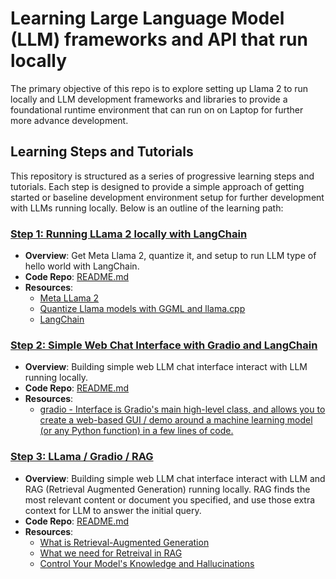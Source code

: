 # Learning Large Language Model (LLM) frameworks and API that run locally

The primary objective of this repo is to explore setting up Llama 2 to run locally and LLM development frameworks and libraries to provide a foundational runtime environment that can run on on Laptop for further more advance development.

## Learning Steps and Tutorials

This repository is structured as a series of progressive learning steps and tutorials. Each step is designed to provide a simple approach of getting started or baseline development environment setup for further development with LLMs running locally. Below is an outline of the learning path:

### [Step 1: Running LLama 2 locally with LangChain](step1/README.md)
- **Overview**: Get Meta Llama 2, quantize it, and setup to run LLM type of hello world with LangChain.
- **Code Repo**: [README.md](step1/README.md)
- **Resources**:
  - [Meta LLama 2](https://ai.meta.com/llama/)
  - [Quantize Llama models with GGML and llama.cpp](https://towardsdatascience.com/quantize-llama-models-with-ggml-and-llama-cpp-3612dfbcc172)
  - [LangChain](https://python.langchain.com/docs/get_started/introduction)

### [Step 2: Simple Web Chat Interface with Gradio and LangChain](step2/README.md)
- **Overview**: Building simple web LLM chat interface interact with LLM running locally.
- **Code Repo**: [README.md](step2/README.md)
- **Resources**:
  - [gradio - Interface is Gradio's main high-level class, and allows you to create a web-based GUI / demo around a machine learning model (or any Python function) in a few lines of code.](https://www.gradio.app/docs/interface)


### [Step 3: LLama / Gradio / RAG](step3/README.md)
- **Overview**: Building simple web LLM chat interface interact with LLM and RAG (Retrieval Augmented Generation) running locally. RAG finds the most relevant content or document you specified, and use those extra context for LLM to answer the initial query.
- **Code Repo**: [README.md](step3/README.md)
- **Resources**:
  - [What is Retrieval-Augmented Generation](https://colabdoge.medium.com/what-is-rag-retrieval-augmented-generation-b0afc5dd5e79#:~:text=Retrieval%2Daugmented%20generation%20is%20a,and%20relevance%20of%20generated%20text.)
  - [What we need for Retreival in RAG](https://medium.com/@fvanlitsenburg/what-we-need-for-retrieval-in-rag-retrieval-augmented-generation-506f61f3ca6c)
  - [Control Your Model's Knowledge and Hallucinations](https://medium.com/machine-learning-intuition/retrieval-augmented-generation-rag-control-your-models-knowledge-and-hallucinations-ea3c6345a659)
